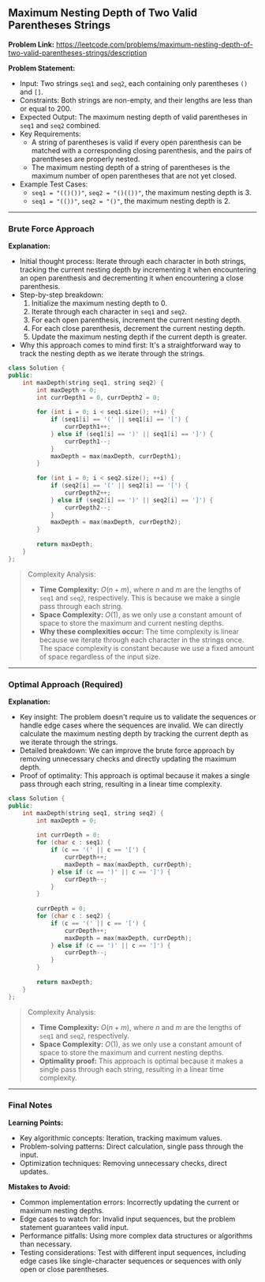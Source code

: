 ## Maximum Nesting Depth of Two Valid Parentheses Strings

**Problem Link:** https://leetcode.com/problems/maximum-nesting-depth-of-two-valid-parentheses-strings/description

**Problem Statement:**
- Input: Two strings `seq1` and `seq2`, each containing only parentheses `()` and `[]`.
- Constraints: Both strings are non-empty, and their lengths are less than or equal to 200.
- Expected Output: The maximum nesting depth of valid parentheses in `seq1` and `seq2` combined.
- Key Requirements:
  - A string of parentheses is valid if every open parenthesis can be matched with a corresponding closing parenthesis, and the pairs of parentheses are properly nested.
  - The maximum nesting depth of a string of parentheses is the maximum number of open parentheses that are not yet closed.
- Example Test Cases:
  - `seq1 = "(()())"`, `seq2 = "()(())"`, the maximum nesting depth is 3.
  - `seq1 = "(())"`, `seq2 = "()"`, the maximum nesting depth is 2.

---

### Brute Force Approach

**Explanation:**
- Initial thought process: Iterate through each character in both strings, tracking the current nesting depth by incrementing it when encountering an open parenthesis and decrementing it when encountering a close parenthesis.
- Step-by-step breakdown:
  1. Initialize the maximum nesting depth to 0.
  2. Iterate through each character in `seq1` and `seq2`.
  3. For each open parenthesis, increment the current nesting depth.
  4. For each close parenthesis, decrement the current nesting depth.
  5. Update the maximum nesting depth if the current depth is greater.
- Why this approach comes to mind first: It's a straightforward way to track the nesting depth as we iterate through the strings.

```cpp
class Solution {
public:
    int maxDepth(string seq1, string seq2) {
        int maxDepth = 0;
        int currDepth1 = 0, currDepth2 = 0;
        
        for (int i = 0; i < seq1.size(); ++i) {
            if (seq1[i] == '(' || seq1[i] == '[') {
                currDepth1++;
            } else if (seq1[i] == ')' || seq1[i] == ']') {
                currDepth1--;
            }
            maxDepth = max(maxDepth, currDepth1);
        }
        
        for (int i = 0; i < seq2.size(); ++i) {
            if (seq2[i] == '(' || seq2[i] == '[') {
                currDepth2++;
            } else if (seq2[i] == ')' || seq2[i] == ']') {
                currDepth2--;
            }
            maxDepth = max(maxDepth, currDepth2);
        }
        
        return maxDepth;
    }
};
```

> Complexity Analysis:
> - **Time Complexity:** $O(n + m)$, where $n$ and $m$ are the lengths of `seq1` and `seq2`, respectively. This is because we make a single pass through each string.
> - **Space Complexity:** $O(1)$, as we only use a constant amount of space to store the maximum and current nesting depths.
> - **Why these complexities occur:** The time complexity is linear because we iterate through each character in the strings once. The space complexity is constant because we use a fixed amount of space regardless of the input size.

---

### Optimal Approach (Required)

**Explanation:**
- Key insight: The problem doesn't require us to validate the sequences or handle edge cases where the sequences are invalid. We can directly calculate the maximum nesting depth by tracking the current depth as we iterate through the strings.
- Detailed breakdown: We can improve the brute force approach by removing unnecessary checks and directly updating the maximum depth.
- Proof of optimality: This approach is optimal because it makes a single pass through each string, resulting in a linear time complexity.

```cpp
class Solution {
public:
    int maxDepth(string seq1, string seq2) {
        int maxDepth = 0;
        
        int currDepth = 0;
        for (char c : seq1) {
            if (c == '(' || c == '[') {
                currDepth++;
                maxDepth = max(maxDepth, currDepth);
            } else if (c == ')' || c == ']') {
                currDepth--;
            }
        }
        
        currDepth = 0;
        for (char c : seq2) {
            if (c == '(' || c == '[') {
                currDepth++;
                maxDepth = max(maxDepth, currDepth);
            } else if (c == ')' || c == ']') {
                currDepth--;
            }
        }
        
        return maxDepth;
    }
};
```

> Complexity Analysis:
> - **Time Complexity:** $O(n + m)$, where $n$ and $m$ are the lengths of `seq1` and `seq2`, respectively.
> - **Space Complexity:** $O(1)$, as we only use a constant amount of space to store the maximum and current nesting depths.
> - **Optimality proof:** This approach is optimal because it makes a single pass through each string, resulting in a linear time complexity.

---

### Final Notes

**Learning Points:**
- Key algorithmic concepts: Iteration, tracking maximum values.
- Problem-solving patterns: Direct calculation, single pass through the input.
- Optimization techniques: Removing unnecessary checks, direct updates.

**Mistakes to Avoid:**
- Common implementation errors: Incorrectly updating the current or maximum nesting depths.
- Edge cases to watch for: Invalid input sequences, but the problem statement guarantees valid input.
- Performance pitfalls: Using more complex data structures or algorithms than necessary.
- Testing considerations: Test with different input sequences, including edge cases like single-character sequences or sequences with only open or close parentheses.